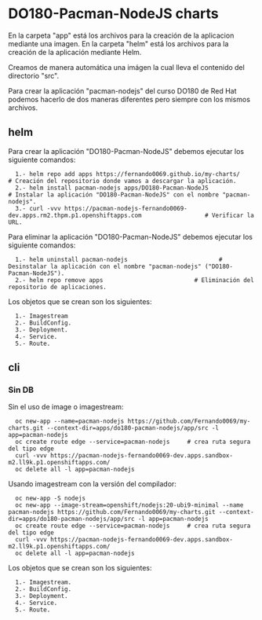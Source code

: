 # DO180-Pacman-NodeJS charts

En la carpeta "app" está los archivos para la creación de la aplicacion mediante una imagen.
En la carpeta "helm" está los archivos para la creación de la aplicación mediante Helm.

Creamos de manera automática una imágen la cual lleva el contenido del directorio "src".

Para crear la aplicación "pacman-nodejs" del curso DO180 de Red Hat podemos hacerlo de dos maneras diferentes pero siempre con los mismos archivos.


## helm

Para crear la aplicación "DO180-Pacman-NodeJS" debemos ejecutar los siguiente comandos:
```
  1.- helm repo add apps https://fernando0069.github.io/my-charts/                                  # Creación del repositorio donde vamos a descargar la aplicación.
  2.- helm install pacman-nodejs apps/DO180-Pacman-NodeJS                                                         # Instalar la aplicación "DO180-Pacman-NodeJS" con el nombre "pacman-nodejs".
  3.- curl -vvv https://pacman-nodejs-fernando0069-dev.apps.rm2.thpm.p1.openshiftapps.com                  # Verificar la URL. 
```

Para eliminar la aplicación "DO180-Pacman-NodeJS" debemos ejecutar los siguiente comandos:
```
  1.- helm uninstall pacman-nodejs                          # Desinstalar la aplicación con el nombre "pacman-nodejs" ("DO180-Pacman-NodeJS").
  2.- helm repo remove apps                          # Eliminación del repositorio de aplicaciones.
```

Los objetos que se crean son los siguientes:
```
  1.- Imagestream
  2.- BuildConfig.
  3.- Deployment.
  4.- Service.
  5.- Route.
```


## cli

### Sin DB
Sin el uso de image o imagestream:
```
  oc new-app --name=pacman-nodejs https://github.com/Fernando0069/my-charts.git --context-dir=apps/do180-pacman-nodejs/app/src -l app=pacman-nodejs
  oc create route edge --service=pacman-nodejs     # crea ruta segura del tipo edge
  curl -vvv https://pacman-nodejs-fernando0069-dev.apps.sandbox-m2.ll9k.p1.openshiftapps.com/
  oc delete all -l app=pacman-nodejs
```

Usando imagestream con la versión del compilador:
```
  oc new-app -S nodejs
  oc new-app --image-stream=openshift/nodejs:20-ubi9-minimal --name pacman-nodejs https://github.com/Fernando0069/my-charts.git --context-dir=apps/do180-pacman-nodejs/app/src -l app=pacman-nodejs
  oc create route edge --service=pacman-nodejs     # crea ruta segura del tipo edge
  curl -vvv https://pacman-nodejs-fernando0069-dev.apps.sandbox-m2.ll9k.p1.openshiftapps.com/
  oc delete all -l app=pacman-nodejs
```

Los objetos que se crean son los siguientes:
```
  1.- Imagestream.
  2.- BuildConfig.
  3.- Deployment.
  4.- Service.
  5.- Route.
```
